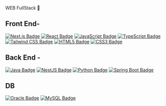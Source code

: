  WEB FullStack 🫠

## Front End-
[![Next.js Badge](https://img.shields.io/badge/-Next.js-000000?style=flat&logo=Next.js&logoColor=white)](#)
[![React Badge](https://img.shields.io/badge/-React-61DAFB?style=flat&logo=React&logoColor=white)](#)
[![JavaScript Badge](https://img.shields.io/badge/-JavaScript-F7DF1E?style=flat&logo=JavaScript&logoColor=black)](#)
[![TypeScript Badge](https://img.shields.io/badge/-TypeScript-3178C6?style=flat&logo=TypeScript&logoColor=white)](#)
[![Tailwind CSS Badge](https://img.shields.io/badge/-Tailwind_CSS-38B2AC?style=flat&logo=tailwind-css&logoColor=white)](#)
[![HTML5 Badge](https://img.shields.io/badge/-HTML5-E34F26?style=flat&logo=HTML5&logoColor=white)](#)
[![CSS3 Badge](https://img.shields.io/badge/-CSS3-1572B6?style=flat&logo=CSS3&logoColor=white)](#)


## Back End -
[![Java Badge](https://img.shields.io/badge/-Java-007396?style=flat&logo=Java&logoColor=white)](#)
[![NestJS Badge](https://img.shields.io/badge/-NestJS-ea2845?style=flat&logo=nestjs&logoColor=white)](#)
[![Python Badge](https://img.shields.io/badge/-Python-3776AB?style=flat&logo=Python&logoColor=white)](#)
[![Spring Boot Badge](https://img.shields.io/badge/-Spring_Boot-6DB33F?style=flat&logo=spring-boot&logoColor=white)](#)

## DB 
[![Oracle Badge](https://img.shields.io/badge/-Oracle-F80000?style=flat&logo=oracle&logoColor=white)](#)
[![MySQL Badge](https://img.shields.io/badge/-MySQL-4479A1?style=flat&logo=mysql&logoColor=white)](#)

